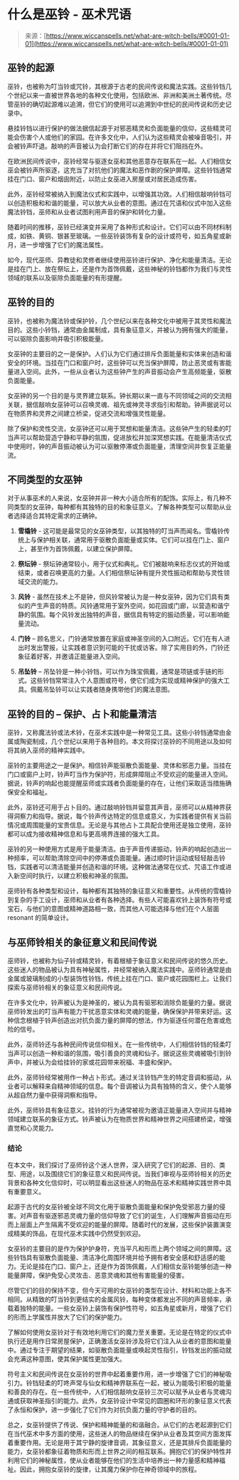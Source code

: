 <!--yml

分类：未分类

日期：2024-06-12 20:06:55

-->

# 什么是巫铃 - 巫术咒语

> 来源：[https://www.wiccanspells.net/what-are-witch-bells/#0001-01-01](https://www.wiccanspells.net/what-are-witch-bells/#0001-01-01)

## 巫铃的起源

巫铃，也被称为叮当铃或咒铃，其根源于古老的民间传说和魔法实践。这些铃铛几个世纪以来一直被世界各地的各种文化使用，包括欧洲、非洲和美洲土著传统。尽管巫铃的确切起源难以追溯，但它们的使用可以追溯到中世纪的民间传说和历史记录中。

悬挂铃铛以进行保护的做法据信起源于对邪恶精灵和负面能量的信仰，这些精灵可能会伤害个人或他们的家园。在许多文化中，人们认为这些精灵会被噪音吸引，并会被铃声吓退。敲响的声音被认为会打断它们的存在并将它们阻挡在外。

在欧洲民间传说中，巫铃经常与驱逐女巫和其他恶意存在联系在一起。人们相信女巫会被铃声所驱逐，这充当了对抗他们的魔法和恶作剧的保护屏障。这些铃铛通常挂在门口、窗户和烟囱附近，以防止女巫进入房屋或对居民造成伤害。

此外，巫铃经常被纳入到魔法仪式和实践中，以增强其功效。人们相信敲响铃铛可以创造积极和和谐的能量，可以放大从业者的意图。通过在咒语和仪式中加入这些魔法铃铛，巫师和从业者试图利用声音的保护和转化力量。

随着时间的推移，巫铃已经演变并采用了各种形式和设计。它们可以由不同材料制成，如铁、黄铜、银甚至玻璃。一些巫铃装饰有复杂的设计或符号，如五角星或新月，进一步增强了它们的魔法属性。

如今，现代巫师、异教徒和灵修者继续使用巫铃进行保护、净化和能量清洁。无论是挂在门上、放在祭坛上，还是作为首饰佩戴，这些神秘的铃铛都作为我们与灵性领域的联系以及驱除负面能量的有形提醒。

## 巫铃的目的

巫铃，也被称为魔法铃或保护铃，几个世纪以来在各种文化中被用于其灵性和魔法目的。这些小铃铛，通常由金属制成，具有象征意义，并被认为拥有强大的能量，可以驱除负面影响并吸引积极能量。

女巫钟的主要目的之一是保护。人们认为它们通过排斥负面能量和实体来创造和谐安全的环境。当挂在门口和窗户时，这些钟可以充当保护屏障，防止恶灵或有害能量进入空间。此外，一些从业者认为这些钟产生的声音振动会产生高频能量，驱散负面能量。

女巫钟的另一个目的是与灵界建立联系。钟长期以来一直与不同领域之间的交流相关联，据信敲响女巫钟可以召唤灵魂、祖先或神灵寻求指引和帮助。钟声据说可以在物质界和灵界之间建立桥梁，促进交流和增强灵性能量。

除了保护和灵性交流，女巫钟还可以用于冥想和能量清洁。这些钟产生的轻柔的叮当声可以帮助营造宁静和平静的氛围，促进放松并加深冥想实践。在能量清洁仪式中使用时，钟的声音振动被认为可以驱散停滞或负面能量，清理空间并恢复正能量流。

## 不同类型的女巫钟

对于从事巫术的人来说，女巫钟并非一种大小适合所有的配饰。实际上，有几种不同类型的女巫钟，每种都有其独特的目的和象征意义。了解各种类型可以帮助从业者选择适合其特定需求的正确钟。

1.  **雪橇铃** - 这可能是最常见的女巫钟类型，以其独特的叮当声而闻名。雪橇铃传统上与保护相关联，通常用于驱散负面能量或实体。它们可以挂在门上、窗户上，甚至作为首饰佩戴，以建立保护屏障。

1.  **祭坛钟** - 祭坛钟通常较小，用于仪式和典礼。它们被敲响来标志仪式的开始或结束，或者召唤更高的力量。人们相信祭坛钟有提升灵性振动和帮助与灵性领域交流的能力。

1.  **风铃** - 虽然在技术上不是钟，但风铃常被认为是一种女巫钟，因为它们具有类似的产生声音的特质。风铃通常用于室外空间，如花园或门廊，以营造和谐宁静的氛围。每个风铃发出独特的声音，据信具有特定的振动质量，可以影响能量流动。

1.  **门铃** – 顾名思义，门铃通常放置在家庭或神圣空间的入口附近。它们在有人进出时发出警报，让实践者意识到可能的干扰或访客。除了实用目的外，门铃还象征着好客，并邀请正能量进入空间。

1.  **吊坠铃** – 吊坠铃是一种小铃铛，可以作为珠宝佩戴，通常是项链或手链的形式。这些铃铛常常注入个人意图或符号，使它们成为实现或精神保护的强大工具。佩戴吊坠铃可以让实践者随身携带他们的魔法意图。

## 巫铃的目的 – 保护、占卜和能量清洁

巫铃，又称魔法铃或法术铃，在巫术实践中是一种常见工具。这些小铃铛通常由金属或陶瓷制成，几个世纪以来用于各种目的。本文将探讨巫铃的不同用途以及如何将其纳入巫师的精神实践中。

巫铃的主要用途之一是保护。相信铃声能驱散负面能量、灵体和邪恶力量。当挂在门口或窗户上时，铃声叮当作为保护符，形成屏障阻止不受欢迎的能量进入空间。据说，铃声的响起也能提醒巫师或实践者负面能量的存在，让他们采取适当措施确保安全和福祉。

此外，巫铃还可用于占卜目的。通过敲响铃铛并留意其声音，巫师可以从精神界获得洞察力和指导。据说，每个铃声传达特定的信息或意义，为实践者提供有关当前情况或周围能量的宝贵信息。无论是与其他占卜工具配合使用还是独立使用，巫铃都可以成为接收精神信息和与更高境界连接的强大工具。

巫铃的另一种使用方式是用于能量清洁。由于声音传递振动，铃声的响起创造出一种频率，可以帮助清除空间中的停滞或负面能量。通过顺时针运动或轻轻敲击铃铛，实践者可以清洁能量并创造和谐的环境。这种做法通常在仪式、咒语工作或进入新空间时执行，以建立积极和神圣的氛围。

巫师铃有各种类型和设计，每种都有其独特的象征意义和重要性。从传统的雪橇铃到复杂的手工设计，巫师和从业者有各种选择。有些人可能喜欢铃上装饰有符号或宝石，与他们的意图或精神道路相一致，而其他人可能选择与他们在个人层面 resonant 的简单设计。

## 与巫师铃相关的象征意义和民间传说

巫师铃，也被称为仙子铃或精灵铃，有着根植于象征意义和民间传说的悠久历史。这些迷人的物品被认为具有神秘属性，并经常被纳入魔法实践中。巫师铃通常是由金属或玻璃制成的小型装饰性铃铛，传统上挂在门口、窗户或花园围栏上。让我们探索与巫师铃相关的象征意义和民间传说。

在许多文化中，铃声被认为是神圣的，被认为具有驱邪和消除负能量的力量。据说巫师铃发出的叮当声有能力干扰恶意实体和灵魂的能量，确保保护并带来好运。这种信念根植于铃声创造出对抗负面力量的屏障的想法，作为驱逐任何潜在危害或危险的信号。

此外，巫师铃还与各种民间传说信仰相关。在一些传统中，人们相信铃铛的轻柔叮当声可以创造一种和谐的氛围，吸引善良的灵魂和仙子。据说这些灵魂被吸引到铃声中，并被认为会给挂铃的家或花园带来祝福、丰盛和保护。

此外，巫师铃经常被用作一种占卜形式。通过关注铃铛产生的特定音调和振动，从业者可以解释来自精神领域的信息。每个音调被认为具有独特的含义，使个人能够从超自然力量中获得洞察和指导。

此外，巫师铃具有象征意义。挂铃的行为通常被视为邀请正能量进入空间并与精神领域建立联系的象征方式。铃声被认为在物质世界和精神世界之间搭建桥梁，增强直觉和心灵能力。

### 结论

在本文中，我们探讨了巫师铃这个迷人世界，深入研究了它们的起源、目的、类型、用途，以及围绕它们的象征意义和民间传说。当我们审视与巫师铃相关的历史背景和各种文化信仰时，可以明显看出这些迷人的物品在巫术和精神实践世界中具有重要意义。

起源于古代的女巫铃被全球不同文化用于驱散负面能量和保护免受邪恶力量的侵害。对声音有驱逐邪恶灵魂力量的信仰导致了它们的诞生，人们理解声音振动在形而上层面上产生隔离不受欢迎的能量的屏障。随着时代的发展，这些保护装置演变成精美的饰品，在现代巫术实践中仍然受到欢迎。

女巫铃的主要目的是作为保护护身符，充当平凡和形而上两个领域之间的屏障。这些铃铛具有驱散负面能量、清洁净化周围环境并给予拥有者安全感和舒适感的能力。无论是挂在门口、窗户上，还是作为首饰佩戴，人们相信女巫铃能够创造一种能量屏障，保护免受心灵攻击、恶意灵魂和其他有害能量的侵害。

尽管它们的目的保持不变，但今天可用的女巫铃的类型在设计、材料和功能上各不相同。从精致的叮当铃到更结实的金属风铃，每种变体都发出不同的声音频率，承载着独特的能量。一些女巫铃上装饰有保护性符号，如五角星或新月，增强了它们的形而上学属性并放大了它们的保护能力。

了解如何使用女巫铃对于有效地利用它们的魔力至关重要。无论是在特定的仪式中执行还是用作日常房屋保护，正确激活女巫铃涉及将它们注入从业者的意图和能量中。通过专注于期望的结果，如驱散负面能量或唤起灵性指引，铃铛发出的振动就会充满这种意图，使其保护属性更加强大。

符号主义和民间传说在女巫铃的世界中起着重要作用，进一步增强了它们的神秘吸引力。铃铛轻柔的叮咚声常与仙女和精神界联系在一起，被认为能吸引积极的能量和善良的存在。在一些传统中，人们相信敲响女巫铃三次可以赋予从业者与灵魂沟通或获取神圣指引的能力。此外，女巫铃设计中常见的圆圈和环形的象征意义代表了永恒和保护，进一步强化了它们作为对抗负面力量的守护者的目的。

总之，女巫铃提供了传说、保护和精神能量的和谐融合。从它们的古老起源到它们在当代巫术中多方面的使用，这些迷人的物品继续在保护从业者及其空间方面发挥着重要作用。无论是用于其宁静的旋律音调，其象征意义，还是其排斥负面能量的能力，女巫铃都象征着物质和形而上世界之间的相互联系。拥抱它们的保护特性并利用它们的神秘属性，使从业者能够在他们的生活中培养出一种力量感和精神福祉。因此，拥抱女巫铃的旋律，让其魔力保护你在神奇领域中的旅程。
